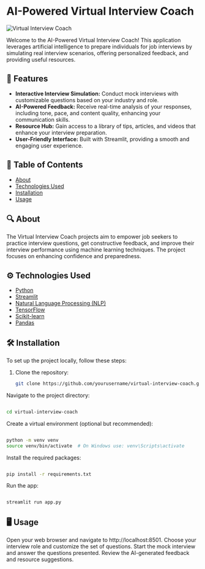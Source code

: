 # AI-Powered Virtual Interview Coach

![Virtual Interview Coach](https://via.placeholder.com/600x200.png?text=AI+Virtual+Interview+Coach)

Welcome to the AI-Powered Virtual Interview Coach! This application leverages artificial intelligence to prepare individuals for job interviews by simulating real interview scenarios, offering personalized feedback, and providing useful resources.

## 🚀 Features

- **Interactive Interview Simulation:** Conduct mock interviews with customizable questions based on your industry and role.
- **AI-Powered Feedback:** Receive real-time analysis of your responses, including tone, pace, and content quality, enhancing your communication skills.
- **Resource Hub:** Gain access to a library of tips, articles, and videos that enhance your interview preparation.
- **User-Friendly Interface:** Built with Streamlit, providing a smooth and engaging user experience.

## 📌 Table of Contents

- [About](#about)
- [Technologies Used](#technologies-used)
- [Installation](#installation)
- [Usage](#usage)

## 🔍 About

The Virtual Interview Coach projects aim to empower job seekers to practice interview questions, get constructive feedback, and improve their interview performance using machine learning techniques. The project focuses on enhancing confidence and preparedness.

## ⚙️ Technologies Used

- [Python](https://www.python.org/)
- [Streamlit](https://streamlit.io/)
- [Natural Language Processing (NLP)](https://en.wikipedia.org/wiki/Natural_language_processing)
- [TensorFlow](https://www.tensorflow.org/)
- [Scikit-learn](https://scikit-learn.org/)
- [Pandas](https://pandas.pydata.org/)

## 🛠️ Installation

To set up the project locally, follow these steps:

1. Clone the repository:

   ```bash
   git clone https://github.com/yourusername/virtual-interview-coach.git
   ```
Navigate to the project directory:

```bash

cd virtual-interview-coach
```
Create a virtual environment (optional but recommended):

```bash

python -m venv venv
source venv/bin/activate  # On Windows use: venv\Scripts\activate
```
Install the required packages:

```bash

pip install -r requirements.txt
```
Run the app:

```bash

streamlit run app.py
```

## 🖥️ Usage
Open your web browser and navigate to http://localhost:8501.
Choose your interview role and customize the set of questions.
Start the mock interview and answer the questions presented.
Review the AI-generated feedback and resource suggestions.
